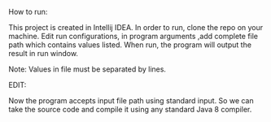 How to run:

This project is created in Intellij IDEA. In order to run, clone the repo on your machine.
Edit run configurations, in program arguments ,add complete file path which contains values listed.
When run, the program will output the result in run window.

Note:
Values in file must be separated by lines.

EDIT:

Now the program accepts input file path using standard input. So we can take the source code and compile it using any standard Java 8 compiler.
